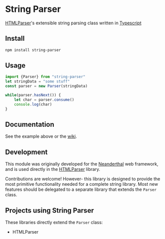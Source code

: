 # String Parser
[HTMLParser](https://github.com/MH15/html-parser)'s extensible string parsing class written in
[Typescript](https://typescriptlang.org) 

## Install
```bash
npm install string-parser
```

## Usage
```javascript
import {Parser} from "string-parser"
let stringData = "some stuff"
const parser = new Parser(stringData)

while(parser.hasNext()) {
    let char = parser.consume()
    console.log(char)
}

```

## Documentation
See the example above or the [wiki](https://github.com/MH15/string-parser).



## Development
This module was originally developed for the
[Neanderthal](https://github.com/MH15/neanderthal) web framework, and is used
directly in the [HTMLParser](https://github.com/MH15/html-parser) library.

Contributions are welcome! However- this library is designed to provide
the most primitive functionality needed for a complete string library. Most new
features should be delegated to a separate library that extends the `Parser`
class.

## Projects using String Parser
These libraries directly extend the `Parser` class:
- HTMLParser
